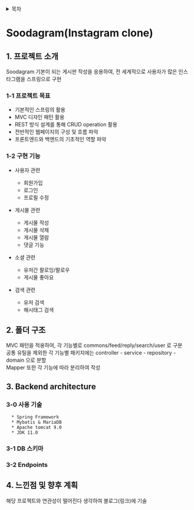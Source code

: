 <details>
  <summary> 목차 </summary>
  
  1. 프로젝트 소개   
    1.1 프로젝트 목표    
    1.2 구현 기능    
    
  2. 폴더 구조  
  3. Backend architecture   
    3.1 DB 스키마   
    3.2 Endpoints       
  4. 느낀점 및 향후 계획
 </details>
 
# Soodagram(Instagram clone)
## 1. 프로젝트 소개
Soodagram
기본이 되는 게시판 작성을 응용하여, 전 세계적으로 사용자가 많은 인스타그램을 스프링으로 구현

### 1-1 프로젝트 목표
* 기본적인 스프링의 활용
* MVC 디자인 패턴 활용
* REST 방식 설계를 통해 CRUD operation 활용
* 전반적인 웹페이지의 구성 및 흐름 파악
* 프론트엔드와 백엔드의 기초적인 역할 파악

### 1-2 구현 기능
* 사용자 관련
  - 회원가입
  - 로그인
  - 프로필 수정     

* 게시물 관련
  - 게시물 작성
  - 게시물 삭제
  - 게시물 열람
  - 댓글 기능
* 소셜 관련
  - 유저간 팔로잉/팔로우
  - 게시물 좋아요
* 검색 관련
  - 유저 검색
  - 해시태그 검색

## 2. 폴더 구조

MVC 패턴을 적용하여, 각 기능별로 commons/feed/reply/search/user 로 구분    
공통 유틸을 제외한 각 기능별 패키지에는 controller - service - repository - domain 으로 분할    
Mapper 또한 각 기능에 따라 분리하여 작성    

## 3. Backend architecture
### 3-0 사용 기술    
      * Spring Framework
      * Mybatis & MariaDB
      * Apache tomcat 9.0
      * JDK 11.0
### 3-1 DB 스키마
### 3-2 Endpoints

## 4. 느낀점 및 향후 계획
해당 프로젝트와 연관성이 떨어진다 생각하여 블로그(링크)에 기술
